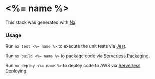 # <%= name %>

This stack was generated with [Nx](https://nx.dev).

### Usage

Run `nx test <%= name %>` to execute the unit tests via [Jest](https://jestjs.io).

Run `nx build <%= name %>` to package code via [Serverless Packaging](https://www.serverless.com/framework/docs/providers/aws/guide/packaging).

Run `nx deploy <%= name %>` to deploy code to AWS via [Serverless Deploying](https://www.serverless.com/framework/docs/providers/aws/guide/deploying).
